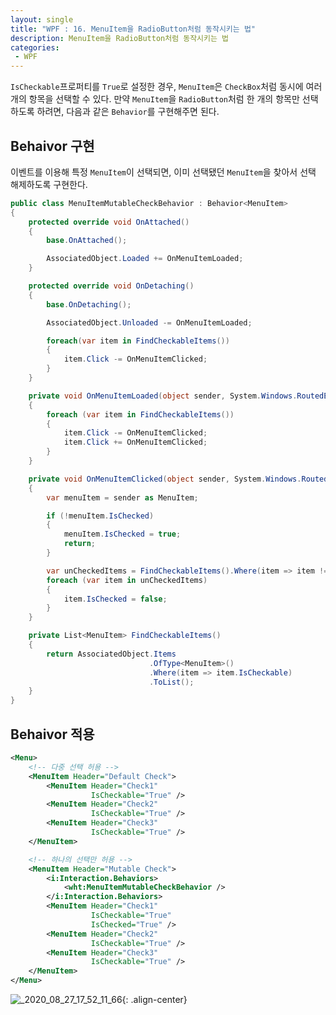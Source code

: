 ```yaml
---
layout: single
title: "WPF : 16. MenuItem을 RadioButton처럼 동작시키는 법"
description: MenuItem을 RadioButton처럼 동작시키는 법
categories:
 - WPF
---
```


`IsCheckable`프로퍼티를 `True`로 설정한 경우, `MenuItem`은 `CheckBox`처럼 동시에 여러 개의 항목을 선택할 수 있다. 만약 `MenuItem`을 `RadioButton`처럼 한 개의 항목만 선택하도록 하려면, 다음과 같은 `Behavior`를 구현해주면 된다.

## Behaivor 구현

이벤트를 이용해 특정 `MenuItem`이 선택되면, 이미 선택됐던 `MenuItem`을 찾아서 선택 해제하도록 구현한다.

```csharp
public class MenuItemMutableCheckBehavior : Behavior<MenuItem>
{
    protected override void OnAttached()
    {
        base.OnAttached();

        AssociatedObject.Loaded += OnMenuItemLoaded;
    }

    protected override void OnDetaching()
    {
        base.OnDetaching();

        AssociatedObject.Unloaded -= OnMenuItemLoaded;

        foreach(var item in FindCheckableItems())
        {
            item.Click -= OnMenuItemClicked;
        }
    }

    private void OnMenuItemLoaded(object sender, System.Windows.RoutedEventArgs e)
    {
        foreach (var item in FindCheckableItems())
        {
            item.Click -= OnMenuItemClicked;
            item.Click += OnMenuItemClicked;
        }
    }

    private void OnMenuItemClicked(object sender, System.Windows.RoutedEventArgs e)
    {
        var menuItem = sender as MenuItem;

        if (!menuItem.IsChecked)
        {
            menuItem.IsChecked = true;
            return;
        }

        var unCheckedItems = FindCheckableItems().Where(item => item != menuItem);
        foreach (var item in unCheckedItems)
        {
            item.IsChecked = false;
        }
    }

    private List<MenuItem> FindCheckableItems()
    {
        return AssociatedObject.Items
                               .OfType<MenuItem>()
                               .Where(item => item.IsCheckable)
                               .ToList();
    }
}
```

## Behaivor 적용

```xml
<Menu>
	<!-- 다중 선택 허용 -->
    <MenuItem Header="Default Check">
        <MenuItem Header="Check1"
                  IsCheckable="True" />
        <MenuItem Header="Check2"
                  IsCheckable="True" />
        <MenuItem Header="Check3"
                  IsCheckable="True" />
    </MenuItem>

	<!-- 하나의 선택만 허용 -->
    <MenuItem Header="Mutable Check">
        <i:Interaction.Behaviors>
            <wht:MenuItemMutableCheckBehavior />
        </i:Interaction.Behaviors>
        <MenuItem Header="Check1"
                  IsCheckable="True"
                  IsChecked="True" />
        <MenuItem Header="Check2"
                  IsCheckable="True" />
        <MenuItem Header="Check3"
                  IsCheckable="True" />
    </MenuItem>
</Menu>
```

![_2020_08_27_17_52_11_66](https://user-images.githubusercontent.com/38006679/148854625-da52aaaf-9aa7-4a01-b4ef-d51199d13d25.gif){: .align-center}
